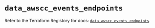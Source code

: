 # `data_awscc_events_endpoints`

Refer to the Terraform Registory for docs: [`data_awscc_events_endpoints`](https://registry.terraform.io/providers/hashicorp/awscc/0.70.0/docs/data-sources/events_endpoints).
